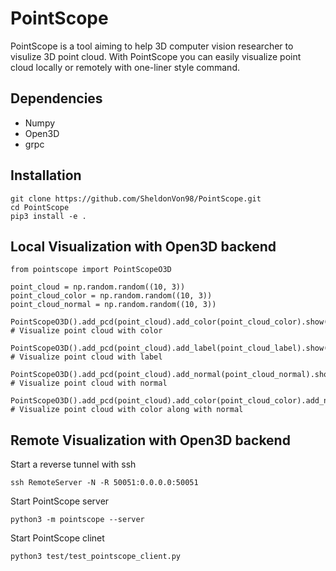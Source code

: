 # PointScope
PointScope is a tool aiming to help 3D computer vision researcher to visulize 3D point cloud. With PointScope you can easily visualize point cloud locally or remotely with one-liner style command.

## Dependencies
* Numpy 
* Open3D
* grpc

## Installation
```
git clone https://github.com/SheldonVon98/PointScope.git
cd PointScope
pip3 install -e .
```

## Local Visualization with Open3D backend
```
from pointscope import PointScopeO3D

point_cloud = np.random.random((10, 3))
point_cloud_color = np.random.random((10, 3))
point_cloud_normal = np.random.random((10, 3))

PointScopeO3D().add_pcd(point_cloud).add_color(point_cloud_color).show() # Visualize point cloud with color

PointScopeO3D().add_pcd(point_cloud).add_label(point_cloud_label).show() # Visualize point cloud with label

PointScopeO3D().add_pcd(point_cloud).add_normal(point_cloud_normal).show() # Visualize point cloud with normal

PointScopeO3D().add_pcd(point_cloud).add_color(point_cloud_color).add_normal(point_cloud_normal).show() # Visualize point cloud with color along with normal
```

## Remote Visualization with Open3D backend
Start a reverse tunnel with ssh
```
ssh RemoteServer -N -R 50051:0.0.0.0:50051
```
Start PointScope server
```
python3 -m pointscope --server
```
Start PointScope clinet
```
python3 test/test_pointscope_client.py
```

